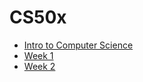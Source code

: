 # CS50x

* [Intro to Computer Science](Introduction.md)
* [Week 1](Week-1.md)
* [Week 2](Week-2.md)
